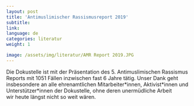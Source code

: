 ```yaml
---
layout: post
title: 'Antimuslimischer Rassismusreport 2019'
subtitle:
link:
language: de
categories: literatur
weight: 1

image: /assets/img/literatur/AMR Report 2019.JPG
---
```

Die Dokustelle ist mit der Präsentation des 5. Antimuslimischen Rassismus Reports mit 1051 Fällen inzwischen fast 6 Jahre tätig. Unser Dank geht insbesondere an alle ehrenamtlichen Mitarbeiter\*innen, Aktivist\*innen und Unterstützer\*innen der Dokustelle, ohne deren unermüdliche Arbeit wir heute längst nicht so weit wären.